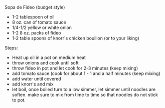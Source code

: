 Sopa de Fideo (budget style) 
- 1-2 tablespoon of oil 
- 8 oz. can of tomato sauce 
- 1/4-1/2 yellow or white onion 
- 1-2 8 oz. packs of fideo 
- 1-2 table spoons of knorr's chicken bouillon (or to your liking) 

Steps:
- Heat up oil in a pot on medium heat 
- throw onions and cook until soft
- throw fideo in pot and let cook for 2-3 minutes (keep mixing)
- add tomato sauce (cook for about 1 - 1 and a half minutes (keep mixing)
- add water until covered
- add knorr's and mix
- let boil, once boiled turn to a low simmer, let simmer until noodles are 
soften. make sure to mix from time to time so that noodles do not stick to pot. 